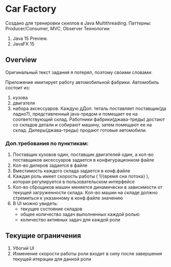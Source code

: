 # Car Factory

Создано для тренировки скиллов в Java Multithreading.
Паттерны: Producer/Consumer, MVC, Observer
Технологии: 
1. Java 15 Preview.
2. JavaFX 15

## Overview

Оригинальный текст задания я потерял, поэтому своими словами:

Приложение имитирует работу автомобильной фабрики.
Автомобиль состоит из:
1. кузова
2. двигателя
3. набора аксессуаров.
Каждую дДоп. теталь поставляет поставщик(да ладно?), представленный java-тредом и помещает ее на соответствующий склад.
Работники фабрики(джава-треды) достают со складов детали и собирают машину, затем помещают ее на склад.
Дилеры(джава-треды) продают готовые автомобили.

### Доп.требования по пунктикам:
1. Поставщик кузовов один, поставщик двигателей один, а кол-во поставщиков аксессуаров задается в конфигурационном файле
2. Кол-во дилеров задается в файле
3. Вместимость каждого склада задается в конф.файле
4. Каждая роль имеет скорость работы ( 1/{время сна потока} ), которая регулируется в пользовательском интерфейсе
5. Кол-во сброщиков машин меняется динамически в зависимости от текущей загруженности склада.
    Кол-во машин на складе должно стремиться к указанному в конф.файле значению   
6. В UI можно увидеть:
    - текущее состояние складов
    - общее количество задач выполненных каждой ролью
    - количество активных задач для каждой роли

## Текущие ограничения
1. Убогий UI
2. Изменение скорости работы роли входит в силу после завершения текущей итерации для данной роли
